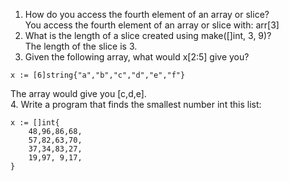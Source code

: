 1. How do you access the fourth element of an array or slice?  
You access the fourth element of an array or slice with: arr[3]  
2. What is the length of a slice created using make([]int, 3, 9)?  
The length of the slice is 3.  
3. Given the following array, what would x[2:5] give you?  
````golang
x := [6]string{"a","b","c","d","e","f"}
````
The array would give you [c,d,e].  
4. Write a program that finds the smallest number int this list:
````golang
x := []int{
    48,96,86,68,
    57,82,63,70,
    37,34,83,27,
    19,97, 9,17,
}
````
